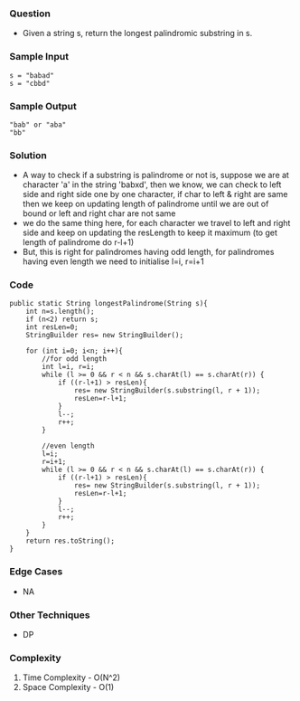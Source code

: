 ### Question
- Given a string s, return the longest palindromic substring in s.

### Sample Input
    s = "babad"
    s = "cbbd"

### Sample Output
    "bab" or "aba"
    "bb"

### Solution
- A way to check if a substring is palindrome or not is, suppose we are at character 'a' in the string 'babxd', then we know, we can check to left side and right side one by one character, if char to left & right are same then we keep on updating length of palindrome until we are out of bound or left and right char are not same
- we do the same thing here, for each character we travel to left and right side and keep on updating the resLength to keep it maximum (to get length of palindrome do r-l+1)
- But, this is right for palindromes having odd length, for palindromes having even length we need to initialise l=i, r=i+1

### Code
    public static String longestPalindrome(String s){
        int n=s.length();
        if (n<2) return s;
        int resLen=0;
        StringBuilder res= new StringBuilder();

        for (int i=0; i<n; i++){
            //for odd length
            int l=i, r=i;
            while (l >= 0 && r < n && s.charAt(l) == s.charAt(r)) {
                if ((r-l+1) > resLen){
                    res= new StringBuilder(s.substring(l, r + 1));
                    resLen=r-l+1;
                }
                l--;
                r++;
            }

            //even length
            l=i;
            r=i+1;
            while (l >= 0 && r < n && s.charAt(l) == s.charAt(r)) {
                if ((r-l+1) > resLen){
                    res= new StringBuilder(s.substring(l, r + 1));
                    resLen=r-l+1;
                }
                l--;
                r++;
            }
        }
        return res.toString();
    }

### Edge Cases
- NA

### Other Techniques
- DP

### Complexity
1. Time Complexity - O(N^2)
2. Space Complexity - O(1)
